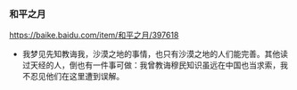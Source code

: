 ### 和平之月
https://baike.baidu.com/item/和平之月/397618
* 我梦见先知教诲我，沙漠之地的事情，也只有沙漠之地的人们能完善。其他读过天经的人，倒也有一件事可做：我曾教诲穆民知识虽远在中国也当求索，我不忍见他们在这里遭到误解。
